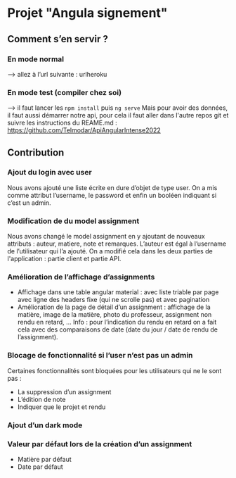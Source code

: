 # Projet "Angula signement"

## Comment s’en servir ? 

### En mode normal
--> allez à l’url suivante : urlheroku

### En mode test (compiler chez soi)
--> il faut lancer les `npm install` puis `ng serve`
Mais pour avoir des données, il faut aussi démarrer notre api, pour cela il faut aller dans l'autre repos git et suivre les instructions du REAME.md : https://github.com/Telmodar/ApiAngularIntense2022


## Contribution 

### Ajout du login avec user
Nous avons ajouté une liste écrite en dure d’objet de type user. On a mis comme attribut l’username, le password et enfin un booléen indiquant si c’est un admin.

### Modification de du model assignment
Nous avons changé le model assignment en y ajoutant de nouveaux attributs : auteur, matiere, note et remarques. L’auteur est égal à l’username de l’utilisateur qui l’a ajouté. On a modifié cela dans les deux parties de l'application : partie client et partie API.

### Amélioration de l’affichage d’assignments
- Affichage dans une table angular material : avec liste triable par page avec ligne des headers fixe (qui ne scrolle pas) et avec pagination
- Amélioration de la page de détail d’un assignment : affichage de la matière, image de la matière, photo du professeur, assignment non rendu en retard, …
Info : pour l’indication du rendu en retard on a fait cela avec des comparaisons de date (date du jour / date de rendu de l’assignment).

### Blocage de fonctionnalité si l’user n’est pas un admin
Certaines fonctionnalités sont bloquées pour les utilisateurs qui ne le sont pas :
- La suppression d’un assignment
- L’édition de note
- Indiquer que le projet et rendu

### Ajout d’un dark mode

### Valeur par défaut lors de la création d’un assignment
- Matière par défaut
- Date par défaut
